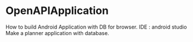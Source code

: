 # OpenAPIApplication

How to build Android Application with DB for browser.
IDE : android studio
Make a planner application with database.
